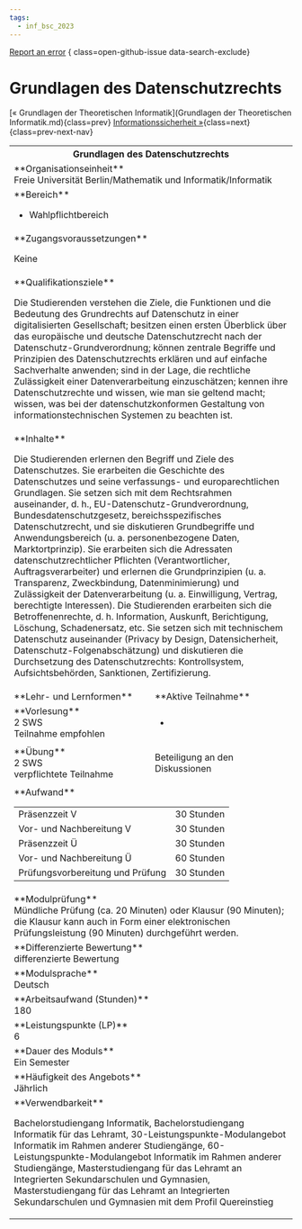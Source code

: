 ```yaml
---
tags:
  - inf_bsc_2023
---
```

[Report an error](https://github.com/SGSSGene/FUB-SUP/issues/new?title=Error%20in%20%22Grundlagen%20des%20Datenschutzrechts%22&body=There%20seems%20to%20be%20an%20error%20in%20module%20%22Grundlagen%20des%20Datenschutzrechts%22%2E%0A%0A%3CDescribe%20here%20a%20slightly%20more%20detailed%20description%20of%20what%20is%20wrong%3E&labels=bug)
{ class=open-github-issue data-search-exclude}

# Grundlagen des Datenschutzrechts

[« Grundlagen der Theoretischen Informatik](Grundlagen der Theoretischen Informatik.md){class=prev}
[Informationssicherheit »](Informationssicherheit.md){class=next}
{class=prev-next-nav}

<table markdown id="moduledesc">
<tr markdown class="moduledesc_head"><th colspan="2">Grundlagen des Datenschutzrechts </th></tr>
<tr markdown><td colspan="2">**Organisationseinheit**   <br>Freie Universität Berlin/Mathematik und Informatik/Informatik</td></tr>

<tr markdown><td colspan="2">**Bereich**<br>


- Wahlpflichtbereich

</td></tr>

<tr markdown><td colspan="2">**Zugangsvoraussetzungen** <br>

Keine


</td></tr>
<tr markdown><td colspan="2">**Qualifikationsziele**    <br>

Die Studierenden verstehen die Ziele, die Funktionen und die Bedeutung des
Grundrechts auf Datenschutz in einer digitalisierten Gesellschaft; besitzen
einen ersten Überblick über das europäische und deutsche Datenschutzrecht
nach der Datenschutz-Grundverordnung; können zentrale Begriffe und
Prinzipien des Datenschutzrechts erklären und auf einfache Sachverhalte
anwenden; sind in der Lage, die rechtliche Zulässigkeit einer
Datenverarbeitung einzuschätzen; kennen ihre Datenschutzrechte und wissen,
wie man sie geltend macht; wissen, was bei der datenschutzkonformen
Gestaltung von informationstechnischen Systemen zu beachten ist.


</td></tr>
<tr markdown><td colspan="2">**Inhalte**                <br>

Die Studierenden erlernen den Begriff und Ziele des Datenschutzes. Sie
erarbeiten die Geschichte des Datenschutzes und seine verfassungs- und
europarechtlichen Grundlagen. Sie setzen sich mit dem Rechtsrahmen
auseinander, d. h., EU-Datenschutz-Grundverordnung, Bundesdatenschutzgesetz,
bereichsspezifisches Datenschutzrecht, und sie diskutieren Grundbegriffe und
Anwendungsbereich (u. a. personenbezogene Daten, Marktortprinzip). Sie
erarbeiten sich die Adressaten datenschutzrechtlicher Pflichten
(Verantwortlicher, Auftragsverarbeiter) und erlernen die Grundprinzipien (u.
a. Transparenz, Zweckbindung, Datenminimierung) und Zulässigkeit der
Datenverarbeitung (u. a. Einwilligung, Vertrag, berechtigte Interessen). Die
Studierenden erarbeiten sich die Betroffenenrechte, d. h. Information,
Auskunft, Berichtigung, Löschung, Schadenersatz, etc. Sie setzen sich mit
technischem Datenschutz auseinander (Privacy by Design, Datensicherheit,
Datenschutz-Folgenabschätzung) und diskutieren die Durchsetzung des
Datenschutzrechts: Kontrollsystem, Aufsichtsbehörden, Sanktionen,
Zertifizierung.


</td></tr>

<tr markdown><td>**Lehr- und Lernformen**</td><td>**Aktive Teilnahme**</td></tr>
<tr markdown><td> **Vorlesung** <br>2 SWS <br> Teilnahme empfohlen</td><td>

-
</td></tr>
<tr markdown><td> **Übung** <br>2 SWS <br> verpflichtete Teilnahme</td><td>

Beteiligung an den Diskussionen
</td></tr>
<tr markdown><td colspan="2">**Aufwand**                <br>
<table class="aufwand_table">
<tr><td>Präsenzzeit V</td><td>30 Stunden</td></tr>
<tr><td>Vor- und Nachbereitung V</td><td>30 Stunden</td></tr>
<tr><td>Präsenzzeit Ü</td><td>30 Stunden</td></tr>
<tr><td>Vor- und Nachbereitung Ü</td><td>60 Stunden</td></tr>
<tr><td>Prüfungsvorbereitung und Prüfung</td><td>30 Stunden</td></tr>
</table>

</td></tr>
<tr markdown><td colspan="2">**Modulprüfung**             <br>Mündliche Prüfung (ca. 20 Minuten) oder Klausur (90 Minuten); die Klausur
kann auch in Form einer elektronischen Prüfungsleistung (90 Minuten)
durchgeführt werden.


</td></tr>
<tr markdown><td colspan="2">**Differenzierte Bewertung** <br>differenzierte Bewertung

</td></tr>
<tr markdown><td colspan="2">**Modulsprache**             <br>Deutsch</td></tr>
<tr markdown><td colspan="2">**Arbeitsaufwand (Stunden)** <br>180</td></tr>
<tr markdown><td colspan="2">**Leistungspunkte (LP)**     <br>6</td></tr>
<tr markdown><td colspan="2">**Dauer des Moduls**         <br>Ein Semester</td></tr>
<tr markdown><td colspan="2">**Häufigkeit des Angebots**  <br>Jährlich</td></tr>
<tr markdown><td colspan="2">**Verwendbarkeit**           <br>

Bachelorstudiengang Informatik, Bachelorstudiengang Informatik für das
Lehramt, 30-Leistungspunkte-Modulangebot Informatik im Rahmen anderer
Studiengänge, 60-Leistungspunkte-Modulangebot Informatik im Rahmen anderer
Studiengänge, Masterstudiengang für das Lehramt an Integrierten
Sekundarschulen und Gymnasien, Masterstudiengang für das Lehramt an
Integrierten Sekundarschulen und Gymnasien mit dem Profil Quereinstieg


</td></tr>

</table>
